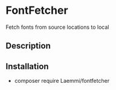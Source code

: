 # FontFetcher
Fetch fonts from source locations to local

## Description

## Installation
* composer require Laemmi/fontfetcher
 